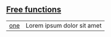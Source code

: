 
## [Free functions](./test_group_3-free_functions.md)

| | |
|:---|:---|
| [one](./hello_world-A-one.md) | Lorem ipsum dolor sit amet |
